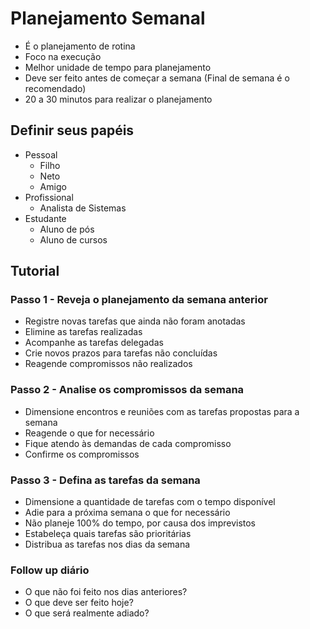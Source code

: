 # Planejamento Semanal

- É o planejamento de rotina
- Foco na execução
- Melhor unidade de tempo para planejamento
- Deve ser feito antes de começar a semana (Final de semana é o recomendado)
- 20 a 30 minutos para realizar o planejamento

## Definir seus papéis

- Pessoal
  - Filho
  - Neto
  - Amigo
- Profissional
  - Analista de Sistemas
- Estudante
  - Aluno de pós
  - Aluno de cursos

## Tutorial

### Passo 1 - Reveja o planejamento da semana anterior

- Registre novas tarefas que ainda não foram anotadas
- Elimine as tarefas realizadas
- Acompanhe as tarefas delegadas
- Crie novos prazos para tarefas não concluídas
- Reagende compromissos não realizados

### Passo 2 - Analise os compromissos da semana

- Dimensione encontros e reuniões com as tarefas propostas para a semana
- Reagende o que for necessário
- Fique atendo às demandas de cada compromisso
- Confirme os compromissos

### Passo 3 - Defina as tarefas da semana

- Dimensione a quantidade de tarefas com o tempo disponível
- Adie para a próxima semana o que for necessário
- Não planeje 100% do tempo, por causa dos imprevistos
- Estabeleça quais tarefas são prioritárias
- Distribua as tarefas nos dias da semana

### Follow up diário

- O que não foi feito nos dias anteriores?
- O que deve ser feito hoje?
- O que será realmente adiado?
